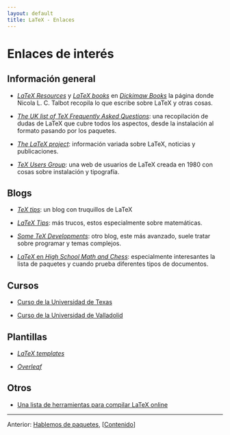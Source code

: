 ```yaml
---
layout: default
title: LaTeX - Enlaces
---
```


# Enlaces de interés

## Información general

- [*LaTeX Resources*][resources] y [*LaTeX books*][books] en
  [*Dickimaw Books*][dickimaw] la página donde Nicola L. C. Talbot
  recopila lo que escribe sobre LaTeX y otras cosas.

- [*The UK list of TeX Frequently Asked Questions*][faq]: una
  recopilación de dudas de LaTeX que cubre todos los aspectos, desde
  la instalación al formato pasando por los paquetes.

- [*The LaTeX project*][proj]: información variada sobre LaTeX,
  noticias y publicaciones.

- [*TeX Users Group*][tug]: una web de usuarios de LaTeX creada en
  1980 con cosas sobre instalación y tipografía.

[resources]: http://www.dickimaw-books.com/latexresources.html
[books]: http://www.dickimaw-books.com/latex/index.html
[dickimaw]: http://www.dickimaw-books.com/
[faq]: http://www.tex.ac.uk/faq/
[proj]: http://www.latex-project.org/
[tug]: http://tug.org/

## Blogs

- [*TeX tips*](http://texstudio.de/): un blog con truquillos de LaTeX

- [*LaTeX Tips*](http://www.math.illinois.edu/~ajh/tex/tips.html): más
  trucos, estos especialmente sobre matemáticas.

- [*Some TeX Developments*](http://www.texdev.net/): otro blog, este
  más avanzado, suele tratar sobre programar y temas complejos.

- [*LaTeX* en *High School Math and Chess*](http://www.highschoolmathandchess.com/latex/):
  especialmente interesantes la lista de paquetes y cuando prueba
  diferentes tipos de documentos.

## Cursos

- [Curso de la Universidad de Texas](http://www.math.tamu.edu/~boas/courses/math696/LaTeX.html)

- [Curso de la Universidad de Valladolid](http://metodos.fam.cie.uva.es/~latex/apuntes/apuntes.html)

## Plantillas

- [*LaTeX templates*](http://www.latextemplates.com/)

- [*Overleaf*](https://www.overleaf.com/)

## Otros

- [Una lista de herramientas para compilar LaTeX online](https://tex.stackexchange.com/questions/3/compiling-documents-online)

***

<div> <p> Anterior: <a href="{{ site.github.url
}}/Contenido/Ap2.Paquetes.html">Hablemos de paquetes</a>,
[<a href="{{ site.github.url }}/">Contenido</a>]</p> </div>
